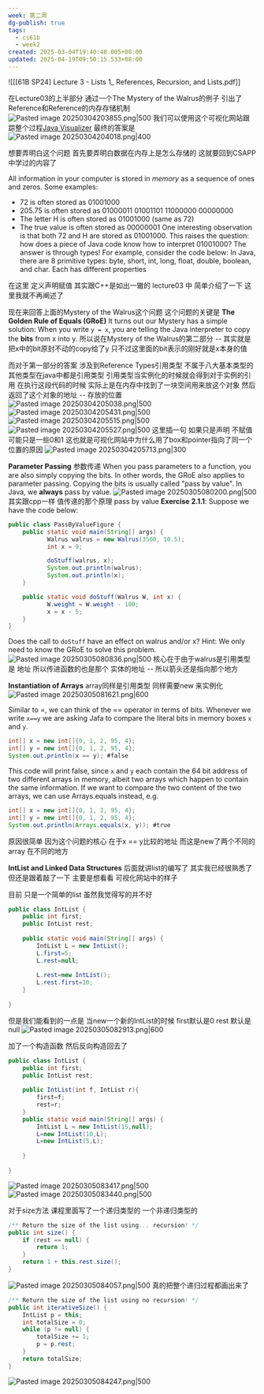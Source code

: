 ```yaml
---
week: 第二周
dg-publish: true
tags:
  - cs61b
  - week2
created: 2025-03-04T19:40:48.805+08:00
updated: 2025-04-19T09:50:15.533+08:00
---
```


![[[61B SP24] Lecture 3 - Lists 1_ References, Recursion, and Lists.pdf]]

在Lecture03的上半部分 通过一个The Mystery of the Walrus的例子 引出了 Reference和Reference的内存存储机制
![Pasted image 20250304203855.png|500](/img/user/accessory/Pasted%20image%2020250304203855.png)
我们可以使用这个可视化网站跟踪整个过程[Java Visualizer](https://cscircles.cemc.uwaterloo.ca//java_visualize/#mode=display)
最终的答案是
![Pasted image 20250304204018.png|400](/img/user/accessory/Pasted%20image%2020250304204018.png)

想要弄明白这个问题
首先要弄明白数据在内存上是怎么存储的
这就要回到CSAPP中学过的内容了

All information in your computer is stored in _memory_ as a sequence of ones and zeros. Some examples:
- 72 is often stored as 01001000
- 205.75 is often stored as 01000011 01001101 11000000 00000000
- The letter H is often stored as 01001000 (same as 72)
- The true value is often stored as 00000001
One interesting observation is that both 72 and H are stored as 01001000. This raises the question: how does a piece of Java code know how to interpret 01001000?
The answer is through types! For example, consider the code below:
In Java, there are 8 primitive types: byte, short, int, long, float, double, boolean, and char. Each has different properties

在这里 定义声明赋值 其实跟C++是如出一辙的
lecture03 中 简单介绍了一下  这里我就不再阐述了

现在来回答上面的Mystery of the Walrus这个问题
这个问题的关键是 **The Golden Rule of Equals (GRoE)**
It turns out our Mystery has a simple solution: When you write `y = x`, you are telling the Java interpreter to copy the **bits** from x into y.
所以说在Mystery of the Walrus的第二部分 --  其实就是把x中的bit原封不动的copy给了y 只不过这里面的bit表示的刚好就是x本身的值

而对于第一部分的答案 涉及到Reference Types引用类型
不属于八大基本类型的其他类型在java中都是引用类型
引用类型当实例化的时候就会得到对于实例的引用
在执行这段代码的时候  实际上是在内存中找到了一块空间用来放这个对象
然后返回了这个对象的地址 -- 存放的位置
![Pasted image 20250304205038.png|500](/img/user/accessory/Pasted%20image%2020250304205038.png)
![Pasted image 20250304205431.png|500](/img/user/accessory/Pasted%20image%2020250304205431.png)
![Pasted image 20250304205515.png|500](/img/user/accessory/Pasted%20image%2020250304205515.png)
![Pasted image 20250304205527.png|500](/img/user/accessory/Pasted%20image%2020250304205527.png)
这里插一句 如果只是声明 不赋值  可能只是一些0和1
这也就是可视化网站中为什么用了box和pointer指向了同一个位置的原因
![Pasted image 20250304205713.png|300](/img/user/accessory/Pasted%20image%2020250304205713.png)

**Parameter Passing**
参数传递
When you pass parameters to a function, you are also simply copying the bits. In other words, the GRoE also applies to parameter passing. Copying the bits is usually called "pass by value". In Java, we **always** pass by value.
![Pasted image 20250305080200.png|500](/img/user/accessory/Pasted%20image%2020250305080200.png)
其实跟cpp一样  值传递的那个原理
pass by value
**Exercise 2.1.1**: Suppose we have the code below:
```java
public class PassByValueFigure {
    public static void main(String[] args) {
           Walrus walrus = new Walrus(3500, 10.5);
           int x = 9;

           doStuff(walrus, x);
           System.out.println(walrus);
           System.out.println(x);
    }

    public static void doStuff(Walrus W, int x) {
           W.weight = W.weight - 100;
           x = x - 5;
    }
}
```
Does the call to `doStuff` have an effect on walrus and/or x? Hint: We only need to know the GRoE to solve this problem.
![Pasted image 20250305080836.png|500](/img/user/accessory/Pasted%20image%2020250305080836.png)
核心在于由于walrus是引用类型 是 地址  所以传进函数的也是那个 实体的地址 -- 所以箭头还是指向那个地方

**Instantiation of Arrays**
array同样是引用类型  同样需要new 来实例化
![Pasted image 20250305081621.png|600](/img/user/accessory/Pasted%20image%2020250305081621.png)


Similar to =, we can think of the == operator in terms of bits. Whenever we write `x==y` we are asking Jafa to compare the literal bits in memory boxes `x` and `y`.
```java
int[] x = new int[]{0, 1, 2, 95, 4};
int[] y = new int[]{0, 1, 2, 95, 4};
System.out.println(x == y); #false
```

This code will print false, since `x` and `y` each contain the 64 bit address of two different arrays in memory, albeit two arrays which happen to contain the same information. If we want to compare the two content of the two arrays, we can use Arrays.equals instead, e.g.
```java
int[] x = new int[]{0, 1, 2, 95, 4};
int[] y = new int[]{0, 1, 2, 95, 4};
System.out.println(Arrays.equals(x, y)); #true
```
原因很简单  因为这个问题的核心  在于x == y比较的地址  而这是new了两个不同的array  在不同的地方

**IntList and Linked Data Structures**
后面就讲list的编写了  其实我已经很熟悉了  但还是跟着敲了一下
主要是想看看 可视化网站中的样子

目前 只是一个简单的list 虽然我觉得写的并不好
```java
public class IntList {  
    public int first;  
    public IntList rest;  
  
    public static void main(String[] args) {  
        IntList L = new IntList();  
        L.first=5;  
        L.rest=null;  
          
        L.rest=new IntList();  
        L.rest.first=10;  
    }  
      
}
```

但是我们能看到的一点是  当new一个新的IntList的时候 first默认是0  rest 默认是null
![Pasted image 20250305082913.png|600](/img/user/accessory/Pasted%20image%2020250305082913.png)

加了一个构造函数  然后反向构造回去了
```java
public class IntList {  
    public int first;  
    public IntList rest;  
  
    public IntList(int f, IntList r){  
        first=f;  
        rest=r;  
    }  
    public static void main(String[] args) {  
        IntList L = new IntList(15,null);  
        L=new IntList(10,L);  
        L=new IntList(5,L);  
          
    }  
  
}
```
![Pasted image 20250305083417.png|500](/img/user/accessory/Pasted%20image%2020250305083417.png)
![Pasted image 20250305083440.png|500](/img/user/accessory/Pasted%20image%2020250305083440.png)

对于size方法 课程里面写了一个递归类型的  一个非递归类型的
```java
/** Return the size of the list using... recursion! */
public int size() {
    if (rest == null) {
        return 1;
    }
    return 1 + this.rest.size();
}
```
![Pasted image 20250305084057.png|500](/img/user/accessory/Pasted%20image%2020250305084057.png)
真的把整个递归过程都画出来了
```java
/** Return the size of the list using no recursion! */
public int iterativeSize() {
    IntList p = this;
    int totalSize = 0;
    while (p != null) {
        totalSize += 1;
        p = p.rest;
    }
    return totalSize;
}
```
![Pasted image 20250305084247.png|500](/img/user/accessory/Pasted%20image%2020250305084247.png)